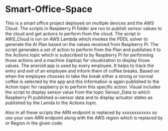 # Smart-Office-Space
This is a smart office project deployed on multiple devices and the AWS Cloud.
The scripts in Raspberry Pi folder are run to publish sensor values to the cloud and get actions to perform from the cloud.
The script in AWS_Cloud is run on AWS Lambda which invokes the PDDL solver to generate the AI Plan based on the values received from Raspberry Pi. The script generates a set of action to perform from the Plan and publishes it to the Actions topic which is subscribed to by Raspberry Pi for performing those actions and a machine (laptop) for visualization to display those values.
The ansroid app is used by every employee. It helps to track the entry and exit of an employee and inform them of coffee breaks. Based on when the employee chooses to take the break either a strong or normal coffee is selected by the app and this information is again published to the Action topic for raspberry pi to perform this specific action.
Visual includes the script to display sensor value from the topic Sensor_Data to which Raspberry Pi published a=sensor data and to display actuator states as published by the Lamda to the Actions topic.

Also in all these scripts the ARN endpoint is replaced by xxxxxxxxxxxx so use your own ARN endpoint along with the AWS region which is replaced by <region> or Region in the given code.
